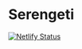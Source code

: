 # Serengeti
[![Netlify Status](https://api.netlify.com/api/v1/badges/211656a5-c2fa-470e-a5cc-ff614e3c5d18/deploy-status)](https://app.netlify.com/sites/serengeti-animals/deploys)